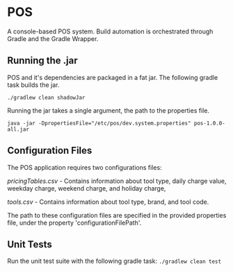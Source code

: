 # POS
A console-based POS system. Build automation is orchestrated through Gradle and
the Gradle Wrapper.

## Running the .jar
POS and it's dependencies are packaged in a fat jar. The following gradle task
builds the jar.

`./gradlew clean shadowJar`

Running the jar takes a single argument, the path to the properties file.

`java -jar -DpropertiesFile="/etc/pos/dev.system.properties" pos-1.0.0-all.jar `

## Configuration Files
The POS application requires two configurations files:

*pricingTables.csv* - Contains information about tool type, daily charge value, weekday charge, weekend charge,
and holiday charge,

*tools.csv* - Contains information about tool type, brand, and tool code.

The path to these configuration files are specified in the provided properties file,
under the property 'configurationFilePath'.

## Unit Tests
Run the unit test suite with the following gradle task:
`./gradlew clean test`


